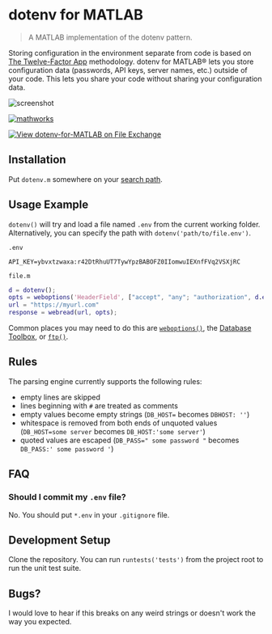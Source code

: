 # dotenv for MATLAB
> A MATLAB implementation of the dotenv pattern. 

Storing configuration in the environment separate from code is based on [The Twelve-Factor App](https://12factor.net/config) methodology. dotenv for MATLAB&reg; lets you store configuration data (passwords, API keys, server names, etc.) outside of your code. This lets you share your code without sharing your configuration data. 

![screenshot](config/dotenv-screenshot.png "MATLAB Screenshot")

[![mathworks](https://circleci.com/gh/mathworks/dotenv-for-MATLAB.svg?style=shield)](https://circleci.com/gh/mathworks/dotenv-for-MATLAB)

[![View dotenv-for-MATLAB on File Exchange](https://www.mathworks.com/matlabcentral/images/matlab-file-exchange.svg)](https://www.mathworks.com/matlabcentral/fileexchange/73988-dotenv-for-matlab)
## Installation
Put `dotenv.m` somewhere on your [search path](https://www.mathworks.com/help/matlab/ref/path.html).

## Usage Example
`dotenv()` will try and load a file named `.env` from the current working folder. Alternatively, you can specify the path with `dotenv('path/to/file.env')`.

`.env`
```text
API_KEY=ybvxtzwaxa:r42DtRhuUT7TywYpzBABOFZ0IIomwuIEXnfFVq2VSXjRC
```

`file.m`
```matlab
d = dotenv();
opts = weboptions('HeaderField', ["accept", "any"; "authorization", d.env.API_KEY])
url = "https://myurl.com"
response = webread(url, opts);
```
Common places you may need to do this are [`weboptions()`](https://www.mathworks.com/help/matlab/ref/weboptions.html), the [Database Toolbox](https://www.mathworks.com/help/database/ug/database.odbc.connection.html), or [`ftp()`](https://www.mathworks.com/help/matlab/ref/ftp.html).

## Rules
The parsing engine currently supports the following rules:
* empty lines are skipped
* lines beginning with `#` are treated as comments
* empty values become empty strings (`DB_HOST=` becomes `DBHOST: ''`)
* whitespace is removed from both ends of unquoted values (`DB_HOST=some server` becomes `DB_HOST:'some server'`)
* quoted values are escaped (`DB_PASS=" some password "` becomes `DB_PASS:' some password '`)

## FAQ
### Should I commit my `.env` file?
No. You should put `*.env` in your `.gitignore` file.

## Development Setup
Clone the repository. You can run `runtests('tests')` from the project root to run the unit test suite.

## Bugs?
I would love to hear if this breaks on any weird strings or doesn't work the way you expected.
